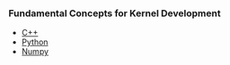 ### Fundamental Concepts for Kernel Development

- [C++](./C++/)
- [Python](./Python)
- [Numpy](./Numpy/)